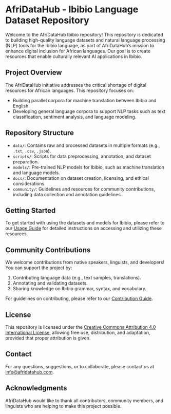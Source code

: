 # AfriDataHub - Ibibio Language Dataset Repository

Welcome to the AfriDataHub Ibibio repository! This repository is dedicated to building high-quality language datasets and natural language processing (NLP) tools for the Ibibio language, as part of AfriDataHub’s mission to enhance digital inclusion for African languages. Our goal is to create resources that enable culturally relevant AI applications in Ibibio.

## Project Overview

The AfriDataHub initiative addresses the critical shortage of digital resources for African languages. This repository focuses on:
- Building parallel corpora for machine translation between Ibibio and English.
- Developing general language corpora to support NLP tasks such as text classification, sentiment analysis, and language modeling.

## Repository Structure

- `data/`: Contains raw and processed datasets in multiple formats (e.g., `.txt`, `.csv`, `.json`).
- `scripts/`: Scripts for data preprocessing, annotation, and dataset preparation.
- `models/`: Pre-trained NLP models for Ibibio, such as machine translation and language models.
- `docs/`: Documentation on dataset creation, licensing, and ethical considerations.
- `community/`: Guidelines and resources for community contributions, including data collection and annotation guidelines.

## Getting Started

To get started with using the datasets and models for Ibibio, please refer to our [Usage Guide](docs/usage.md) for detailed instructions on accessing and utilizing these resources.

## Community Contributions

We welcome contributions from native speakers, linguists, and developers! You can support the project by:
1. Contributing language data (e.g., text samples, translations).
2. Annotating and validating datasets.
3. Sharing knowledge on Ibibio grammar, syntax, and vocabulary.

For guidelines on contributing, please refer to our [Contribution Guide](docs/contributing.md).

## License

This repository is licensed under the [Creative Commons Attribution 4.0 International License](LICENSE), allowing free use, distribution, and adaptation, provided that proper attribution is given.

## Contact

For any questions, suggestions, or to collaborate, please contact us at [info@afridatahub.com](mailto:info@afridatahub.com).

## Acknowledgments

AfriDataHub would like to thank all contributors, community members, and linguists who are helping to make this project possible.
